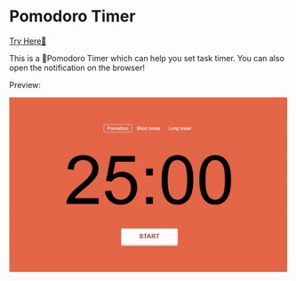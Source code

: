 # Pomodoro Timer

[Try Here🔗](https://fanpeng-l.github.io/pomodoro-webapp/)

This is a 🍅Pomodoro Timer which can help you set task timer. You can also open the notification on the browser!

Preview:

<img src="./preview.gif" width="500">
